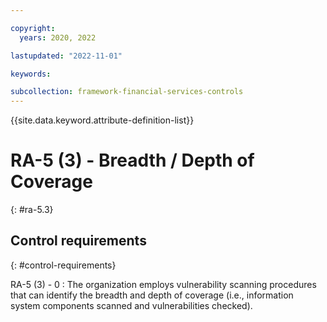```yaml
---

copyright:
  years: 2020, 2022

lastupdated: "2022-11-01"

keywords:

subcollection: framework-financial-services-controls
---
```


{{site.data.keyword.attribute-definition-list}}

               
# RA-5 (3) - Breadth / Depth of Coverage
{: #ra-5.3}

## Control requirements
{: #control-requirements}

RA-5 (3) - 0
    : The organization employs vulnerability scanning procedures that can identify the breadth and depth of coverage (i.e., information system components scanned and vulnerabilities checked).





